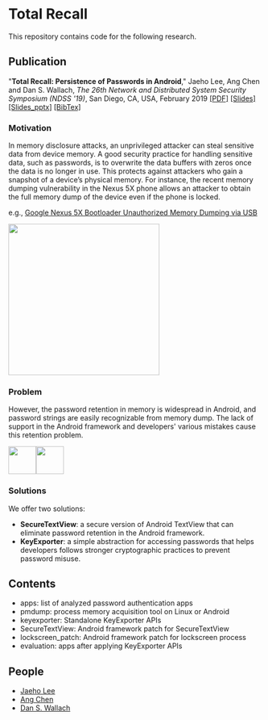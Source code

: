 # Total Recall

This repository contains code for the following research.

## Publication

"**Total Recall: Persistence of Passwords in Android**," Jaeho Lee, Ang Chen and Dan S. Wallach, *The 26th Network and Distributed System Security Symposium (NDSS '19)*, San Diego, CA, USA, February 2019 [[PDF]](https://www.cs.rice.edu/~jl128/papers/ndss19-total_recall_jaeho_ang_dan.pdf) [[Slides]](https://www.cs.rice.edu/~jl128/data/ndss19-slides-total_recall.pdf) [[Slides_pptx]](https://www.cs.rice.edu/~jl128/data/ndss19-slides-total_recall.pptx) [[BibTex]](https://www.cs.rice.edu/~jl128/bibtex/ndss19.html)

### Motivation

In memory disclosure attacks, an unprivileged attacker can steal sensitive data from device memory. A good security practice for handling sensitive data, such as passwords, is to overwrite the data buffers with zeros once the data is no longer in use. This protects against attackers who gain a snapshot of a device’s physical memory. For instance, the recent memory dumping vulnerability in the Nexus 5X phone allows an attacker to obtain the full memory dump of the device even if the phone is locked.

e.g., [Google Nexus 5X Bootloader Unauthorized Memory Dumping via USB](https://alephsecurity.com/vulns/aleph-2016000)

<img src="https://user-images.githubusercontent.com/14894590/53221341-9522eb80-362e-11e9-9339-63ea19412128.png" width=300>

### Problem

However, the password retention in memory is widespread in Android, and password strings are easily recognizable from memory dump. The lack of support in the Android framework and developers' various mistakes cause this retention problem.

<img src="https://user-images.githubusercontent.com/14894590/53221735-59892100-3630-11e9-8b87-5ae9d72371a5.png" height=55><img src="https://user-images.githubusercontent.com/14894590/53221757-74f42c00-3630-11e9-8ed5-d6b375100879.png" height=55>

### Solutions

We offer two solutions: 
* **SecureTextView**: a secure version of Android TextView that can eliminate password retention in the Android framework.
* **KeyExporter**: a simple abstraction for accessing passwords that helps developers follows stronger cryptographic practices to prevent password misuse.


## Contents

* apps: list of analyzed password authentication apps 
* pmdump: process memory acquisition tool on Linux or Android
* keyexporter: Standalone KeyExporter APIs
* SecureTextView: Android framework patch for SecureTextView
* lockscreen_patch: Android framework patch for lockscreen process
* evaluation: apps after applying KeyExporter APIs

## People
* [Jaeho Lee](https://www.cs.rice.edu/~jl128)
* [Ang Chen](https://www.cs.rice.edu/~angchen)
* [Dan S. Wallach](https://www.cs.rice.edu/~dwallach)
